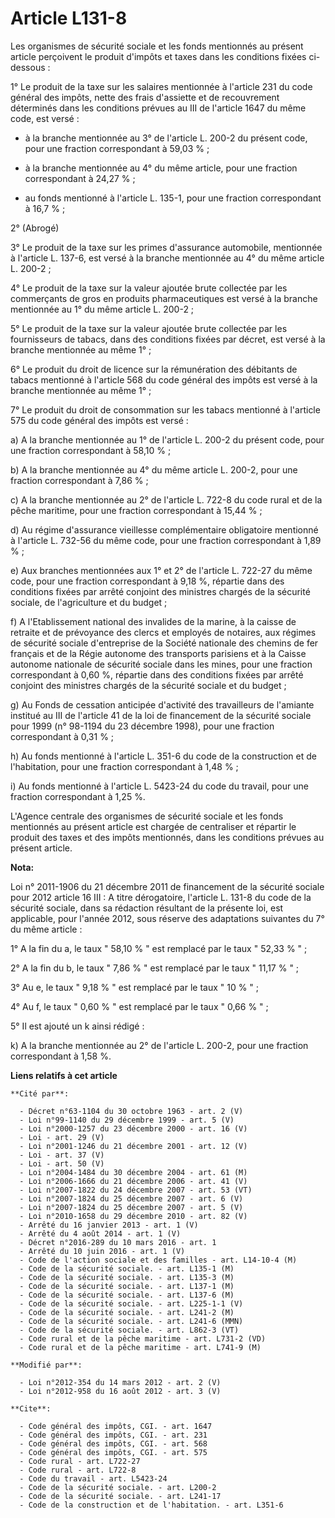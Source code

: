 # Article L131-8

Les organismes de sécurité sociale et les fonds mentionnés au présent article perçoivent le produit d'impôts et taxes dans
les conditions fixées ci-dessous : 

1° Le produit de la taxe sur les salaires mentionnée à l'article 231 du code général des impôts, nette des frais d'assiette
et de recouvrement déterminés dans les conditions prévues au III de l'article 1647 du même code, est versé :

- à la branche mentionnée au 3° de l'article L. 200-2 du présent code, pour une fraction correspondant à 59,03 % ;

- à la branche mentionnée au 4° du même article, pour une fraction correspondant à 24,27 % ;

- au fonds mentionné à l'article L. 135-1, pour une fraction correspondant à 16,7 % ; 

2° (Abrogé) 

3° Le produit de la taxe sur les primes d'assurance automobile, mentionnée à l'article L. 137-6, est versé à la branche
mentionnée au 4° du même article L. 200-2 ; 

4° Le produit de la taxe sur la valeur ajoutée brute collectée par les commerçants de gros en produits pharmaceutiques est
versé à la branche mentionnée au 1° du même article L. 200-2 ; 

5° Le produit de la taxe sur la valeur ajoutée brute collectée par les fournisseurs de tabacs, dans des conditions fixées par
décret, est versé à la branche mentionnée au même 1° ; 

6° Le produit du droit de licence sur la rémunération des débitants de tabacs mentionné à l'article 568 du code général des
impôts est versé à la branche mentionnée au même 1° ; 

7° Le produit du droit de consommation sur les tabacs mentionné à l'article 575 du code général des impôts est versé : 

a) A la branche mentionnée au 1° de l'article L. 200-2 du présent code, pour une fraction correspondant à 58,10 % ; 

b) A la branche mentionnée au 4° du même article L. 200-2, pour une fraction correspondant à 7,86 % ; 

c) A la branche mentionnée au 2° de l'article L. 722-8 du code rural et de la pêche maritime, pour une fraction correspondant
à 15,44 % ; 

d) Au régime d'assurance vieillesse complémentaire obligatoire mentionné à l'article L. 732-56 du même code, pour une
fraction correspondant à 1,89 % ; 

e) Aux branches mentionnées aux 1° et 2° de l'article L. 722-27 du même code, pour une fraction correspondant à 9,18 %,
répartie dans des conditions fixées par arrêté conjoint des ministres chargés de la sécurité sociale, de l'agriculture et du
budget ; 

f) A l'Etablissement national des invalides de la marine, à la caisse de retraite et de prévoyance des clercs et employés de
notaires, aux régimes de sécurité sociale d'entreprise de la Société nationale des chemins de fer français et de la Régie
autonome des transports parisiens et à la Caisse autonome nationale de sécurité sociale dans les mines, pour une fraction
correspondant à 0,60 %, répartie dans des conditions fixées par arrêté conjoint des ministres chargés de la sécurité sociale
et du budget ; 

g) Au Fonds de cessation anticipée d'activité des travailleurs de l'amiante institué au III de l'article 41 de la loi de
financement de la sécurité sociale pour 1999 (n° 98-1194 du 23 décembre 1998), pour une fraction correspondant à 0,31 % ; 

h) Au fonds mentionné à l'article L. 351-6 du code de la construction et de l'habitation, pour une fraction correspondant à
1,48 % ; 

i) Au fonds mentionné à l'article L. 5423-24 du code du travail, pour une fraction correspondant à 1,25 %.

L'Agence centrale des organismes de sécurité sociale et les fonds mentionnés au présent article est chargée de centraliser et
répartir le produit des taxes et des impôts mentionnés, dans les conditions prévues au présent article.

**Nota:**

Loi n° 2011-1906 du 21 décembre 2011 de financement de la sécurité sociale pour 2012 article 16 III : A titre dérogatoire,
l'article L. 131-8 du code de la sécurité sociale, dans sa rédaction résultant de la présente loi, est applicable, pour
l'année 2012, sous réserve des adaptations suivantes du 7° du même article :

1° A la fin du a, le taux " 58,10 % " est remplacé par le taux " 52,33 % " ;

2° A la fin du b, le taux " 7,86 % " est remplacé par le taux " 11,17 % " ;

3° Au e, le taux " 9,18 % " est remplacé par le taux " 10 % " ;

4° Au f, le taux " 0,60 % " est remplacé par le taux " 0,66 % " ;

5° Il est ajouté un k ainsi rédigé :

k) A la branche mentionnée au 2° de l'article L. 200-2, pour une fraction correspondant à 1,58 %.

**Liens relatifs à cet article**

	**Cité par**:

	  - Décret n°63-1104 du 30 octobre 1963 - art. 2 (V)
	  - Loi n°99-1140 du 29 décembre 1999 - art. 5 (V)
	  - Loi n°2000-1257 du 23 décembre 2000 - art. 16 (V)
	  - Loi - art. 29 (V)
	  - Loi n°2001-1246 du 21 décembre 2001 - art. 12 (V)
	  - Loi - art. 37 (V)
	  - Loi - art. 50 (V)
	  - Loi n°2004-1484 du 30 décembre 2004 - art. 61 (M)
	  - Loi n°2006-1666 du 21 décembre 2006 - art. 41 (V)
	  - Loi n°2007-1822 du 24 décembre 2007 - art. 53 (VT)
	  - Loi n°2007-1824 du 25 décembre 2007 - art. 6 (V)
	  - Loi n°2007-1824 du 25 décembre 2007 - art. 5 (V)
	  - Loi n°2010-1658 du 29 décembre 2010 - art. 82 (V)
	  - Arrêté du 16 janvier 2013 - art. 1 (V)
	  - Arrêté du 4 août 2014 - art. 1 (V)
	  - Décret n°2016-289 du 10 mars 2016 - art. 1
	  - Arrêté du 10 juin 2016 - art. 1 (V)
	  - Code de l'action sociale et des familles - art. L14-10-4 (M)
	  - Code de la sécurité sociale. - art. L135-1 (M)
	  - Code de la sécurité sociale. - art. L135-3 (M)
	  - Code de la sécurité sociale. - art. L137-1 (M)
	  - Code de la sécurité sociale. - art. L137-6 (M)
	  - Code de la sécurité sociale. - art. L225-1-1 (V)
	  - Code de la sécurité sociale. - art. L241-2 (M)
	  - Code de la sécurité sociale. - art. L241-6 (MMN)
	  - Code de la sécurité sociale. - art. L862-3 (VT)
	  - Code rural et de la pêche maritime - art. L731-2 (VD)
	  - Code rural et de la pêche maritime - art. L741-9 (M)

	**Modifié par**:

	  - Loi n°2012-354 du 14 mars 2012 - art. 2 (V)
	  - Loi n°2012-958 du 16 août 2012 - art. 3 (V)

	**Cite**:

	  - Code général des impôts, CGI. - art. 1647
	  - Code général des impôts, CGI. - art. 231
	  - Code général des impôts, CGI. - art. 568
	  - Code général des impôts, CGI. - art. 575
	  - Code rural - art. L722-27
	  - Code rural - art. L722-8
	  - Code du travail - art. L5423-24
	  - Code de la sécurité sociale. - art. L200-2
	  - Code de la sécurité sociale. - art. L241-17
	  - Code de la construction et de l'habitation. - art. L351-6
